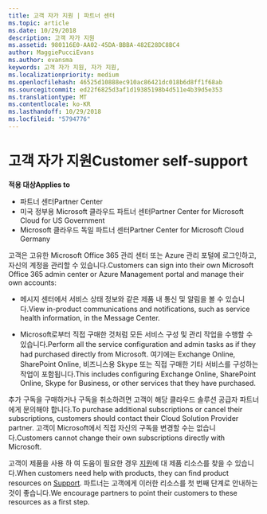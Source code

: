 ```yaml
---
title: 고객 자가 지원 | 파트너 센터
ms.topic: article
ms.date: 10/29/2018
description: 고객 자가 지원
ms.assetid: 980116E0-AA02-45DA-BBBA-482E28DC8BC4
author: MaggiePucciEvans
ms.author: evansma
keywords: 고객 자가 지원, 자가 지원,
ms.localizationpriority: medium
ms.openlocfilehash: 46525d10888ec910ac86421dc018b6d8ff1f68ab
ms.sourcegitcommit: ed22f6825d3af1d19385198b4d511e4b39d5e353
ms.translationtype: MT
ms.contentlocale: ko-KR
ms.lasthandoff: 10/29/2018
ms.locfileid: "5794776"
---
```

# <a name="customer-self-support"></a><span data-ttu-id="793ee-104">고객 자가 지원</span><span class="sxs-lookup"><span data-stu-id="793ee-104">Customer self-support</span></span>

**<span data-ttu-id="793ee-105">적용 대상</span><span class="sxs-lookup"><span data-stu-id="793ee-105">Applies to</span></span>**

-  <span data-ttu-id="793ee-106">파트너 센터</span><span class="sxs-lookup"><span data-stu-id="793ee-106">Partner Center</span></span>
-  <span data-ttu-id="793ee-107">미국 정부용 Microsoft 클라우드 파트너 센터</span><span class="sxs-lookup"><span data-stu-id="793ee-107">Partner Center for Microsoft Cloud for US Government</span></span>
-  <span data-ttu-id="793ee-108">Microsoft 클라우드 독일 파트너 센터</span><span class="sxs-lookup"><span data-stu-id="793ee-108">Partner Center for Microsoft Cloud Germany</span></span>

<span data-ttu-id="793ee-109">고객은 고유한 Microsoft Office 365 관리 센터 또는 Azure 관리 포털에 로그인하고, 자신의 계정을 관리할 수 있습니다.</span><span class="sxs-lookup"><span data-stu-id="793ee-109">Customers can sign into their own Microsoft Office 365 admin center or Azure Management portal and manage their own accounts:</span></span>

-   <span data-ttu-id="793ee-110">메시지 센터에서 서비스 상태 정보와 같은 제품 내 통신 및 알림을 볼 수 있습니다.</span><span class="sxs-lookup"><span data-stu-id="793ee-110">View in-product communications and notifications, such as service health information, in the Message Center.</span></span>

-   <span data-ttu-id="793ee-111">Microsoft로부터 직접 구매한 것처럼 모든 서비스 구성 및 관리 작업을 수행할 수 있습니다.</span><span class="sxs-lookup"><span data-stu-id="793ee-111">Perform all the service configuration and admin tasks as if they had purchased directly from Microsoft.</span></span> <span data-ttu-id="793ee-112">여기에는 Exchange Online, SharePoint Online, 비즈니스용 Skype 또는 직접 구매한 기타 서비스를 구성하는 작업이 포함됩니다.</span><span class="sxs-lookup"><span data-stu-id="793ee-112">This includes configuring Exchange Online, SharePoint Online, Skype for Business, or other services that they have purchased.</span></span>

<span data-ttu-id="793ee-113">추가 구독을 구매하거나 구독을 취소하려면 고객이 해당 클라우드 솔루션 공급자 파트너에게 문의해야 합니다.</span><span class="sxs-lookup"><span data-stu-id="793ee-113">To purchase additional subscriptions or cancel their subscriptions, customers should contact their Cloud Solution Provider partner.</span></span> <span data-ttu-id="793ee-114">고객이 Microsoft에서 직접 자신의 구독을 변경할 수는 없습니다.</span><span class="sxs-lookup"><span data-stu-id="793ee-114">Customers cannot change their own subscriptions directly with Microsoft.</span></span>

<span data-ttu-id="793ee-115">고객이 제품을 사용 하 여 도움이 필요한 경우 [지원](https://partnercenter.microsoft.com/partner/support)에 대 제품 리소스를 찾을 수 있습니다.</span><span class="sxs-lookup"><span data-stu-id="793ee-115">When customers need help with products, they can find product resources on [Support](https://partnercenter.microsoft.com/partner/support).</span></span> <span data-ttu-id="793ee-116">파트너는 고객에게 이러한 리소스를 첫 번째 단계로 안내하는 것이 좋습니다.</span><span class="sxs-lookup"><span data-stu-id="793ee-116">We encourage partners to point their customers to these resources as a first step.</span></span>

 

 



